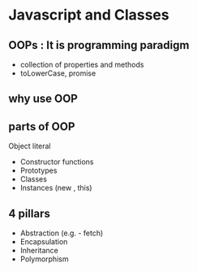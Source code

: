 # Javascript and Classes

## OOPs : It is programming paradigm
- collection of properties and methods
- toLowerCase, promise

## why use OOP

## parts of OOP
Object literal

- Constructor functions
- Prototypes
- Classes
- Instances (new , this)

## 4 pillars
- Abstraction (e.g. - fetch)
- Encapsulation
- Inheritance 
- Polymorphism 
